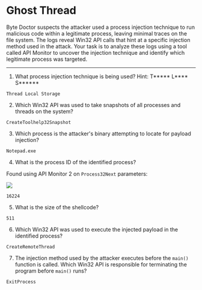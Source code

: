 # Ghost Thread

Byte Doctor suspects the attacker used a process injection technique to run malicious code within a legitimate process, leaving minimal traces on the file system. The logs reveal Win32 API calls that hint at a specific injection method used in the attack. Your task is to analyze these logs using a tool called API Monitor to uncover the injection technique and identify which legitimate process was targeted.

-----

1. What process injection technique is being used? Hint: T***** L**** S******

```
Thread Local Storage
```

2. Which Win32 API was used to take snapshots of all processes and threads on the system?

```
CreateToolhelp32Snapshot
```

3. Which process is the attacker's binary attempting to locate for payload injection?

```
Notepad.exe
```

4. What is the process ID of the identified process?

Found using API Monitor 2 on `Process32Next` parameters:

![](Pasted%20image%2020250525152858.png)

```
16224
```

5. What is the size of the shellcode?

```
511
```

6. Which Win32 API was used to execute the injected payload in the identified process?

```
CreateRemoteThread
```

7. The injection method used by the attacker executes before the `main()` function is called. Which Win32 API is responsible for terminating the program before `main()` runs?

```
ExitProcess
```